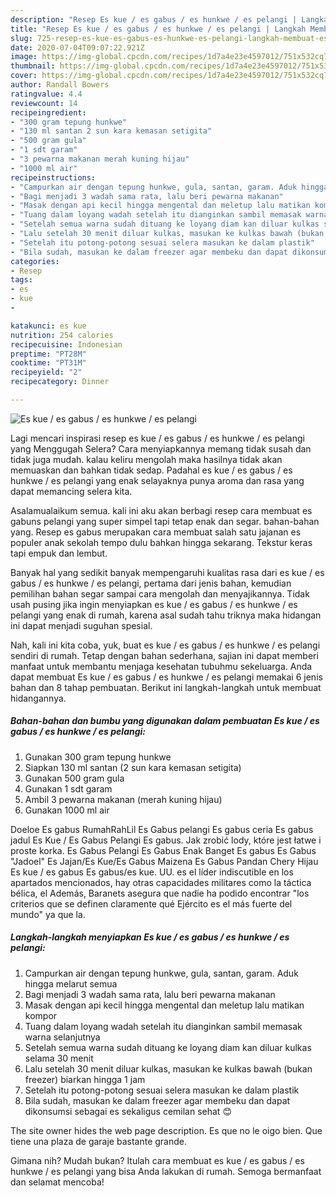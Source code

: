 ```yaml
---
description: "Resep Es kue / es gabus / es hunkwe / es pelangi | Langkah Membuat Es kue / es gabus / es hunkwe / es pelangi Yang Lezat Sekali"
title: "Resep Es kue / es gabus / es hunkwe / es pelangi | Langkah Membuat Es kue / es gabus / es hunkwe / es pelangi Yang Lezat Sekali"
slug: 725-resep-es-kue-es-gabus-es-hunkwe-es-pelangi-langkah-membuat-es-kue-es-gabus-es-hunkwe-es-pelangi-yang-lezat-sekali
date: 2020-07-04T09:07:22.921Z
image: https://img-global.cpcdn.com/recipes/1d7a4e23e4597012/751x532cq70/es-kue-es-gabus-es-hunkwe-es-pelangi-foto-resep-utama.jpg
thumbnail: https://img-global.cpcdn.com/recipes/1d7a4e23e4597012/751x532cq70/es-kue-es-gabus-es-hunkwe-es-pelangi-foto-resep-utama.jpg
cover: https://img-global.cpcdn.com/recipes/1d7a4e23e4597012/751x532cq70/es-kue-es-gabus-es-hunkwe-es-pelangi-foto-resep-utama.jpg
author: Randall Bowers
ratingvalue: 4.4
reviewcount: 14
recipeingredient:
- "300 gram tepung hunkwe"
- "130 ml santan 2 sun kara kemasan setigita"
- "500 gram gula"
- "1 sdt garam"
- "3 pewarna makanan merah kuning hijau"
- "1000 ml air"
recipeinstructions:
- "Campurkan air dengan tepung hunkwe, gula, santan, garam. Aduk hingga melarut semua"
- "Bagi menjadi 3 wadah sama rata, lalu beri pewarna makanan"
- "Masak dengan api kecil hingga mengental dan meletup lalu matikan kompor"
- "Tuang dalam loyang wadah setelah itu dianginkan sambil memasak warna selanjutnya"
- "Setelah semua warna sudah dituang ke loyang diam kan diluar kulkas selama 30 menit"
- "Lalu setelah 30 menit diluar kulkas, masukan ke kulkas bawah (bukan freezer) biarkan hingga 1 jam"
- "Setelah itu potong-potong sesuai selera masukan ke dalam plastik"
- "Bila sudah, masukan ke dalam freezer agar membeku dan dapat dikonsumsi sebagai es sekaligus cemilan sehat 😊"
categories:
- Resep
tags:
- es
- kue
- 

katakunci: es kue  
nutrition: 254 calories
recipecuisine: Indonesian
preptime: "PT28M"
cooktime: "PT31M"
recipeyield: "2"
recipecategory: Dinner

---
```



![Es kue / es gabus / es hunkwe / es pelangi](https://img-global.cpcdn.com/recipes/1d7a4e23e4597012/751x532cq70/es-kue-es-gabus-es-hunkwe-es-pelangi-foto-resep-utama.jpg)

Lagi mencari inspirasi resep es kue / es gabus / es hunkwe / es pelangi yang Menggugah Selera? Cara menyiapkannya memang tidak susah dan tidak juga mudah. kalau keliru mengolah maka hasilnya tidak akan memuaskan dan bahkan tidak sedap. Padahal es kue / es gabus / es hunkwe / es pelangi yang enak selayaknya punya aroma dan rasa yang dapat memancing selera kita.

Asalamualaikum semua. kali ini aku akan berbagi resep cara membuat es gabuns pelangi yang super simpel tapi tetap enak dan segar. bahan-bahan yang. Resep es gabus merupakan cara membuat salah satu jajanan es populer anak sekolah tempo dulu bahkan hingga sekarang. Tekstur keras tapi empuk dan lembut.

Banyak hal yang sedikit banyak mempengaruhi kualitas rasa dari es kue / es gabus / es hunkwe / es pelangi, pertama dari jenis bahan, kemudian pemilihan bahan segar sampai cara mengolah dan menyajikannya. Tidak usah pusing jika ingin menyiapkan es kue / es gabus / es hunkwe / es pelangi yang enak di rumah, karena asal sudah tahu triknya maka hidangan ini dapat menjadi suguhan spesial.


Nah, kali ini kita coba, yuk, buat es kue / es gabus / es hunkwe / es pelangi sendiri di rumah. Tetap dengan bahan sederhana, sajian ini dapat memberi manfaat untuk membantu menjaga kesehatan tubuhmu sekeluarga. Anda dapat membuat Es kue / es gabus / es hunkwe / es pelangi memakai 6 jenis bahan dan 8 tahap pembuatan. Berikut ini langkah-langkah untuk membuat hidangannya.

<!--inarticleads1-->

##### Bahan-bahan dan bumbu yang digunakan dalam pembuatan Es kue / es gabus / es hunkwe / es pelangi:

1. Gunakan 300 gram tepung hunkwe
1. Siapkan 130 ml santan (2 sun kara kemasan setigita)
1. Gunakan 500 gram gula
1. Gunakan 1 sdt garam
1. Ambil 3 pewarna makanan (merah kuning hijau)
1. Gunakan 1000 ml air


Doeloe Es gabus RumahRahLil Es Gabus pelangi Es gabus ceria Es gabus jadul Es Kue / Es Gabus Pelangi Es gabus. Jak zrobić lody, które jest łatwe i proste korka. Es Gabus Pelangi Es Gabus Enak Banget Es gabus Es Gabus &#34;Jadoel&#34; Es Jajan/Es Kue/Es Gabus Maizena Es Gabus Pandan Chery Hijau Es kue / es gabus Es gabus/es kue. UU. es el líder indiscutible en los apartados mencionados, hay otras capacidades militares como la táctica bélica, el Además, Baranets asegura que nadie ha podido encontrar &#34;los criterios que se definen claramente qué Ejército es el más fuerte del mundo&#34; ya que la. 

<!--inarticleads2-->

##### Langkah-langkah menyiapkan Es kue / es gabus / es hunkwe / es pelangi:

1. Campurkan air dengan tepung hunkwe, gula, santan, garam. Aduk hingga melarut semua
1. Bagi menjadi 3 wadah sama rata, lalu beri pewarna makanan
1. Masak dengan api kecil hingga mengental dan meletup lalu matikan kompor
1. Tuang dalam loyang wadah setelah itu dianginkan sambil memasak warna selanjutnya
1. Setelah semua warna sudah dituang ke loyang diam kan diluar kulkas selama 30 menit
1. Lalu setelah 30 menit diluar kulkas, masukan ke kulkas bawah (bukan freezer) biarkan hingga 1 jam
1. Setelah itu potong-potong sesuai selera masukan ke dalam plastik
1. Bila sudah, masukan ke dalam freezer agar membeku dan dapat dikonsumsi sebagai es sekaligus cemilan sehat 😊


The site owner hides the web page description. Es que no le oigo bien. Que tiene una plaza de garaje bastante grande. 

Gimana nih? Mudah bukan? Itulah cara membuat es kue / es gabus / es hunkwe / es pelangi yang bisa Anda lakukan di rumah. Semoga bermanfaat dan selamat mencoba!
